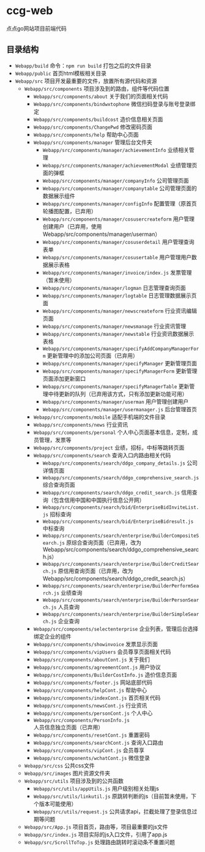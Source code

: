 # ccg-web

点点go网站项目前端代码

## 目录结构
    
   * `Webapp/build` 命令：`npm run build` 打包之后的文件目录
   * `Webapp/public` 首页html模板相关目录
   * `Webapp/src` 项目开发最重要的文件，放置所有源代码和资源
        * `Webapp/src/components` 项目涉及到的路由，组件等代码位置
            * `Webapp/src/components/about` 关于我们的页面相关代码
            * `Webapp/src/components/bindwxtophone` 微信扫码登录与账号登录绑定
            * `Webapp/src/components/buildcost` 造价信息相关页面
            * `Webapp/src/components/ChangePwd` 修改密码页面
            * `Webapp/src/components/help` 帮助中心页面
            * `Webapp/src/components/manager` 管理后台文件夹
                * `Webapp/src/components/manager/achievementInfo` 业绩相关管理
                * `Webapp/src/components/manager/achievementModal` 业绩管理页面的弹框
                * `Webapp/src/components/manager/companyInfo` 公司管理页面
                * `Webapp/src/components/manager/companytable` 公司管理页面的数据展示组件
                * `Webapp/src/components/manager/configInfo` 配置管理（原首页轮播图配置，已弃用）
                * `Webapp/src/components/manager/cosusercreateform` 用户管理创建用户（已弃用，使用Webapp/src/components/manager/userman）
                * `Webapp/src/components/manager/cosuserdetail` 用户管理查询表单
                * `Webapp/src/components/manager/cosusertable` 用户管理用户数据展示表格
                * `Webapp/src/components/manager/invoice/index.js` 发票管理（暂未使用）
                * `Webapp/src/components/manager/logman` 日志管理查询页面
                * `Webapp/src/components/manager/logtable` 日志管理数据展示页面
                * `Webapp/src/components/manager/newscreateform` 行业资讯编辑页面
                * `Webapp/src/components/manager/newsmanage` 行业资讯管理
                * `Webapp/src/components/manager/newstable` 行业资讯数据展示表格
                * `Webapp/src/components/manager/specifyAddCompanyManagerForm` 更新管理中的添加公司页面（已弃用）
                * `Webapp/src/components/manager/specifyManager` 更新管理页面
                * `Webapp/src/components/manager/specifyManagerForm` 更新管理页面添加更新窗口
                * `Webapp/src/components/manager/specifyManagerTable` 更新管理中待更新的队列（已弃用该方式，只有添加更新功能可用）
                * `Webapp/src/components/manager/userman` 用户管理创建用户
                * `Webapp/src/components/manager/usermanager.js` 后台管理首页
            * `Webapp/src/components/mobile` 适配手机端的文件目录
            * `Webapp/src/components/news` 行业资讯
            * `Webapp/src/components/personal` 个人中心页面基本信息，定制，成员管理，发票等
            * `Webapp/src/components/project` 业绩，招标，中标等跳转页面
            * `Webapp/src/components/search` 查询入口内路由相关代码
                * `Webapp/src/components/search/ddgo_company_details.js` 公司详情页面
                * `Webapp/src/components/search/ddgo_comprehensive_search.js` 综合查询页面
                * `Webapp/src/components/search/ddgo_credit_search.js` 信用查询（包含信用中国和中国执行信息公开网）
                * `Webapp/src/components/search/bid/EnterpriseBidInviteList.js` 招标查询
                * `Webapp/src/components/search/bid/EnterpriseBidresult.js` 中标查询
                * `Webapp/src/components/search/enterprise/BuilderCompositeSearch.js` 原综合查询页面（已弃用，改为Webapp/src/components/search/ddgo_comprehensive_search.js）
                * `Webapp/src/components/search/enterprise/BuilderCreditSearch.js` 原信用查询页面（已弃用，改为Webapp/src/components/search/ddgo_credit_search.js）
                * `Webapp/src/components/search/enterprise/BuilderPerformSearch.js` 业绩查询
                * `Webapp/src/components/search/enterprise/BuilderPersonSearch.js` 人员查询
                * `Webapp/src/components/search/enterprise/BuilderSimpleSearch.js` 企业查询
            * `Webapp/src/components/selectenterprise` 企业列表，管理后台选择绑定企业的组件
            * `Webapp/src/components/showinvoice` 发票显示页面
            * `Webapp/src/components/vipUsers` 会员尊享页面相关代码
            * `Webapp/src/components/aboutCont.js` 关于我们
            * `Webapp/src/components/agreementCont.js` 用户协议
            * `Webapp/src/components/BuilderCostInfo.js` 造价信息页面
            * `Webapp/src/components/footer.js` 网站底部代码
            * `Webapp/src/components/helpCont.js` 帮助中心
            * `Webapp/src/components/indexCont.js` 首页相关代码
            * `Webapp/src/components/newsCont.js` 行业资讯
            * `Webapp/src/components/personCont.js` 个人中心
            * `Webapp/src/components/PersonInfo.js` 人员信息独立页面（已弃用）
            * `Webapp/src/components/resetCont.js` 重置密码
            * `Webapp/src/components/searchCont.js` 查询入口路由
            * `Webapp/src/components/vipCont.js` 会员尊享
            * `Webapp/src/components/wchatCont.js` 微信登录
        * `Webapp/src/css` 公共css文件
        * `Webapp/src/images` 图片资源文件夹
        * `Webapp/src/utils` 项目涉及到的公共函数
            * `Webapp/src/utils/appUtils.js` 用户级别相关处理js
            * `Webapp/src/utils/linkutil.js` 原跳转判断的js（目前暂未使用，下个版本可能使用）
            * `Webapp/src/utils/request.js` 公共请求api，拦截处理了登录信息过期等问题
        * `Webapp/src/App.js` 项目首页，路由等，项目最重要的js文件
        * `Webapp/src/index.js` 项目实际的js入口文件，引用了app.js
        * `Webapp/src/ScrollToTop.js` 处理路由跳转时滚动条不重置问题
        